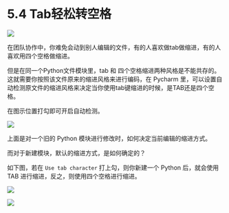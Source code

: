 # 5.4  Tab轻松转空格

![](http://image.iswbm.com/20200804124133.png)

在团队协作中，你难免会动到别人编辑的文件，有的人喜欢做tab做缩进，有的人喜欢用四个空格做缩进。

但是在同一个Python文件模块里，tab 和 四个空格缩进两种风格是不能共存的。这就需要你按照该文件原来的缩进风格来进行编码，在 Pycharm 里，可以设置自动检测原文件的缩进风格来决定当你使用tab键缩进的时候，是TAB还是四个空格。

在图示位置打勾即可开启自动检测。

![](http://image.python-online.cn/20190423162328.png)

上面是对一个旧的 Python 模块进行修改时，如何决定当前编辑的缩进方式。

而对于新建模块，默认的缩进方式，是如何确定的？

如下图，若在 `Use tab character` 打上勾，则你新建一个 Python 后，就会使用 TAB 进行缩进，反之，则使用四个空格进行缩进。

![](http://image.python-online.cn/20190423163341.png)



![](http://image.iswbm.com/20200607174235.png)